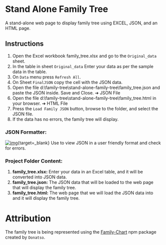 # Stand Alone Family Tree

A stand-alone web page to display family tree using EXCEL, JSON, and an HTML page.

## Instructions

1. Open the Excel workbook family_tree.xlsx and go to the `Original_data` sheet.
1. In the table in sheet `Original_data` Enter your data as per the sample data in the table.
1. On `Data` menu press `Refresh All`.
1. On Sheet `FinalJSON` copy the cell with the JSON data.
1. Open the file d:\family-tree\stand-alone-family-tree\family_tree.json and paste the JSON inside. Save and Close. ➔ JSON File
1. Open the file d:\family-tree\stand-alone-family-tree\family_tree.html in your browser. ➔ HTML File
1. Press the `Load Family JSON` button, browse to the folder, and select the JSON file.
1. If the data has no errors, the family tree will display.

### JSON Formatter:

[![img](https://jsonformatter.org/img/logo.webp)](https://jsonformatter.org/){target=\_blank}
Use to view JSON in a user friendly format and check for errors.

### Project Folder Content:

1. **family_tree.xlsx:** Enter your data in an Excel table, and it will be converted into JSON data.
1. **family_tree.json:** The JSON data that will be loaded to the web page that will display the family tree.
1. **family_tree.html:** The web page that we will load the JSON data into and it will display the family tree.

# Attribution

The family tree is being represented using the [Family-Chart](https://raw.githubusercontent.com/donatso/family-chart/HEAD/examples/logo.svg) npm package created by `Donatso`.
